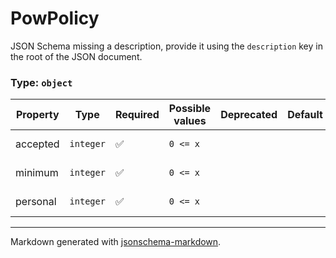 # PowPolicy

JSON Schema missing a description, provide it using the `description` key in the root of the JSON document.

### Type: `object`

| Property | Type | Required | Possible values | Deprecated | Default | Description | Examples |
| -------- | ---- | -------- | --------------- | ---------- | ------- | ----------- | -------- |
| accepted | `integer` | ✅ | `0 <= x ` |  |  | Description B |  |
| minimum | `integer` | ✅ | `0 <= x ` |  |  | Description A |  |
| personal | `integer` | ✅ | `0 <= x ` |  |  | Description C |  |


---

Markdown generated with [jsonschema-markdown](https://github.com/elisiariocouto/jsonschema-markdown).
